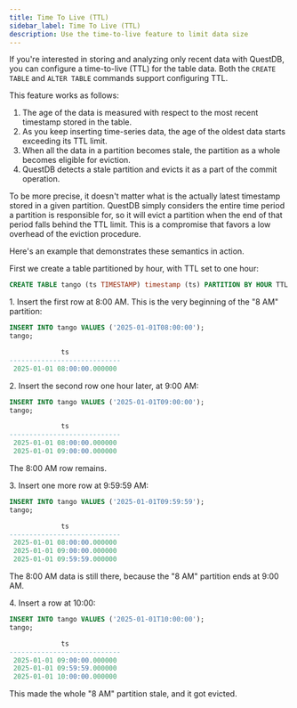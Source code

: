 ```yaml
---
title: Time To Live (TTL)
sidebar_label: Time To Live (TTL)
description: Use the time-to-live feature to limit data size
---
```


If you're interested in storing and analyzing only recent data with QuestDB, you
can configure a time-to-live (TTL) for the table data. Both the `CREATE TABLE`
and `ALTER TABLE` commands support configuring TTL.

This feature works as follows:

1. The age of the data is measured with respect to the most recent timestamp
   stored in the table.
2. As you keep inserting time-series data, the age of the oldest data starts
   exceeding its TTL limit.
3. When all the data in a partition becomes stale, the partition as a whole
   becomes eligible for eviction.
4. QuestDB detects a stale partition and evicts it as a part of the commit
   operation.

To be more precise, it doesn't matter what is the actually latest timestamp
stored in a given partition. QuestDB simply considers the entire time period a
partition is responsible for, so it will evict a partition when the end of that
period falls behind the TTL limit. This is a compromise that favors a
low overhead of the eviction procedure.

Here's an example that demonstrates these semantics in action.

First we create a table partitioned by hour, with TTL set to one hour:

```sql
CREATE TABLE tango (ts TIMESTAMP) timestamp (ts) PARTITION BY HOUR TTL 1H;
```

1\. Insert the first row at 8:00 AM. This is the very beginning of the "8 AM"
partition:

```sql
INSERT INTO tango VALUES ('2025-01-01T08:00:00');
tango;

             ts
----------------------------
 2025-01-01 08:00:00.000000
```

2\. Insert the second row one hour later, at 9:00 AM:

```sql
INSERT INTO tango VALUES ('2025-01-01T09:00:00');
tango;

             ts
----------------------------
 2025-01-01 08:00:00.000000
 2025-01-01 09:00:00.000000
```

The 8:00 AM row remains.

3\. Insert one more row at 9:59:59 AM:

```sql
INSERT INTO tango VALUES ('2025-01-01T09:59:59');
tango;

             ts
----------------------------
 2025-01-01 08:00:00.000000
 2025-01-01 09:00:00.000000
 2025-01-01 09:59:59.000000
```

The 8:00 AM data is still there, because the "8 AM" partition ends at 9:00 AM.

4\. Insert a row at 10:00:

```sql
INSERT INTO tango VALUES ('2025-01-01T10:00:00');
tango;

             ts
----------------------------
 2025-01-01 09:00:00.000000
 2025-01-01 09:59:59.000000
 2025-01-01 10:00:00.000000
```

This made the whole "8 AM" partition stale, and it got evicted.
